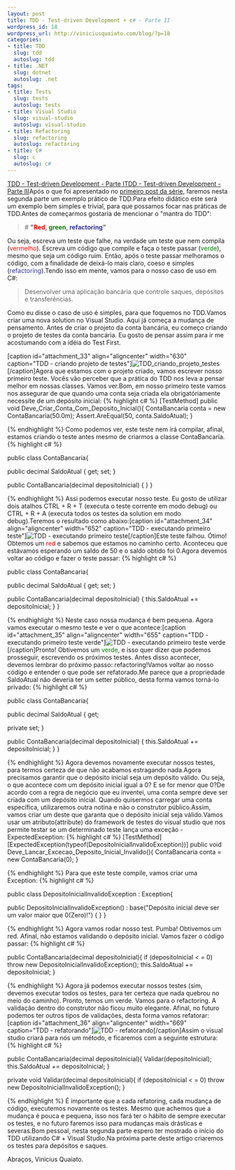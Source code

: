 ```yaml
--- 
layout: post
title: TDD - Test-driven Development + c# - Parte II
wordpress_id: 18
wordpress_url: http://viniciusquaiato.com/blog/?p=18
categories: 
- title: TDD
  slug: tdd
  autoslug: tdd
- title: .NET
  slug: dotnet
  autoslug: .net
tags: 
- title: Tests
  slug: tests
  autoslug: tests
- title: Visual Studio
  slug: visual-studio
  autoslug: visual-studio
- title: Refactoring
  slug: refactoring
  autoslug: refactoring
- title: C#
  slug: c
  autoslug: c#
---
```

[TDD - Test-driven Development - Parte I](http://viniciusquaiato.com/blog/tdd-test-driven-development-c/)[TDD - Test-driven Development - Parte III](http://viniciusquaiato.com/blog/tdd-test-drive…nt-c-parte-iii/)Após o que foi apresentado no [primeiro post da série](http://viniciusquaiato.com/blog/tdd-test-driven-development-c/), faremos nesta segunda parte um exemplo prático de TDD.Para efeito didático este será um exemplo bem simples e trivial, para que possamos focar nas práticas de TDD.Antes de começarmos gostaria de mencionar o "mantra do TDD":<blockquote># **"<span style="color: #ff0000;
    ">Red</span>, <span style="color: #008000;
    ">green</span>, <span style="color: #333399;
    ">refactoring</span>"**
</blockquote>Ou seja, escreva um teste que falhe, na verdade um teste que nem compila (<span style="color: #ff0000;
    ">vermelho</span>). Escreva um código que compile e faça o teste passar (<span style="color: #008000;
    ">verde</span>), mesmo que seja um código ruim. Então, após o teste passar melhoramos o código, com a finalidade de deixá-lo mais claro, coeso e simples (<span style="color: #333399;
    ">refactoring</span>).Tendo isso em mente, vamos para o nosso caso de uso em C#:<blockquote>Desenvolver uma aplicação bancária que controle saques, depósitos e transferências.</blockquote>Como eu disse o caso de uso é simples, para que foquemos no TDD.Vamos criar uma nova solution no Visual Studio. Aqui já começa a mudança de pensamento. Antes de criar o projeto da conta bancária, eu começo criando o projeto de testes da conta bancária. Eu gosto de pensar assim para ir me acostumando com a idéia do Test First.

[caption id="attachment_33" align="aligncenter" width="630" caption="TDD - criando projeto de testes"]![TDD_criando_projeto_testes](http://viniciusquaiato.com/blog/wp-content/uploads/2009/10/TDD_criando_projeto_testes.jpg "TDD - criando projeto de testes")[/caption]Agora que estamos com o projeto criado, vamos escrever nosso primeiro teste. Vocês vão perceber que a prática do TDD nos leva a pensar melhor em nossas classes. Vamos ver.Bom, em nosso primeiro teste vamos nos assegurar de que quando uma conta seja criada ela obrigatóriamente necessite de um depósito inicial:
{% highlight c# %}
[TestMethod]
public void Deve_Criar_Conta_Com_Deposito_Inicial(){    ContaBancaria conta = new ContaBancaria(50.0m);
    Assert.AreEqual(50, conta.SaldoAtual);
    }

{% endhighlight %}
Como podemos ver, este teste nem irá compilar, afinal, estamos criando o teste antes mesmo de criarmos a classe ContaBancaria.
{% highlight c# %}

public class ContaBancaria{    

public decimal SaldoAtual { get;
    set;
    }
    
public ContaBancaria(decimal depositoInicial) { }
}

{% endhighlight %}
Assi podemos executar nosso teste. Eu gosto de utilizar dois atalhos CTRL + R + T (executa o teste corrente em modo debug) ou CTRL + R + A (executa todos os testes da solution em modo debug).Teremos o resultado como abaixo:[caption id="attachment_34" align="aligncenter" width="652" caption="TDD - executando primeiro teste"]![TDD - executando primeiro teste](http://viniciusquaiato.com/blog/wp-content/uploads/2009/10/TDD_executando_primeiro_teste.jpg "TDD - executando primeiro teste")[/caption]Este teste falhou. Ótimo! Obtemos um <span style="color: #ff0000;
    ">red</span> e sabemos que estamos no caminho certo. Aconteceu que estávamos esperando um saldo de 50 e o saldo obtido foi 0.Agora devemos voltar ao código e fazer o teste passar:
{% highlight c# %}

public class ContaBancaria{    

public decimal SaldoAtual { get;
    set;
    }
    
public ContaBancaria(decimal depositoInicial)    {        this.SaldoAtual += depositoInicial;
    }
}

{% endhighlight %}
Neste caso nossa mudança é bem pequena. Agora vamos executar o mesmo teste e ver o que acontece:[caption id="attachment_35" align="aligncenter" width="655" caption="TDD - executando primeiro teste verde"]![TDD - executando primeiro teste verde](http://viniciusquaiato.com/blog/wp-content/uploads/2009/10/TDD_executando_primeiro_teste_verde.jpg "TDD - executando primeiro teste verde")[/caption]Pronto! Obtivemos um <span style="color: #008000;
    ">verde</span>, e isso quer dizer que podemos prosseguir, escrevendo os próximos testes. Antes disso acontecer, devemos lembrar do próximo passo: refactoring!Vamos voltar ao nosso código e entender o que pode ser refatorado.Me parece que a propriedade SaldoAtual não deveria ter um setter público, desta forma vamos torná-lo privado:
{% highlight c# %}

public class ContaBancaria{    

public decimal SaldoAtual { get;
    
private set;
    }
    
public ContaBancaria(decimal depositoInicial)    {        this.SaldoAtual += depositoInicial;
    }
}

{% endhighlight %}
Agora devemos novamente executar nossos testes, para termos certeza de que não acabamos estragando nada.Agora precisamos garantir que o depósito inicial seja um depósito válido. Ou seja, o que acontece com um depósito inicial igual a 0? E se for menor que 0?De acordo com a regra de negócio que eu inventei, uma conta sempre deve ser criada com um depósito inicial. Quando quisermos carregar uma conta específica, utilizaremos outra notina e não o construtor público.Assim, vamos criar um deste que garanta que o depósito inicial seja válido.Vamos usar um atributo(attribute) do framework de testes do visual studio que nos permite testar se um determinado teste lança uma exceção - ExpectedException:
{% highlight c# %}
[TestMethod][ExpectedException(typeof(DepositoInicialInvalidoException))]
public void Deve_Lancar_Excecao_Deposito_Inicial_Invalido(){    ContaBancaria conta = new ContaBancaria(0);
    }

{% endhighlight %}
Para que este teste compile, vamos criar uma Exception:
{% highlight c# %}

public class DepositoInicialInvalidoException : Exception{    

public DepositoInicialInvalidoException()        : base("Depósito inicial deve ser um valor maior que 0(Zero)!") { }
}

{% endhighlight %}
Agora vamos rodar nosso test. Pumba! Obtivemos um red. Afinal, não estamos validando o depósito inicial. Vamos fazer o código passar:
{% highlight c# %}

public ContaBancaria(decimal depositoInicial){    if (depositoInicial &lt;
    = 0)        throw new DepositoInicialInvalidoException();
    this.SaldoAtual += depositoInicial;
    }

{% endhighlight %}
Agora já podemos executar nossos testes (sim, devemos executar todos os testes, para ter certeza que nada quebrou no meio do caminho). Pronto, temos um verde. Vamos para o refactoring. A validação dentro do construtor não ficou muito elegante. Afinal, no futuro podemos ter outros tipos de validações, desta forma vamos refatorar:[caption id="attachment_36" align="aligncenter" width="669" caption="TDD - refatorando"]![TDD - refatorando](http://viniciusquaiato.com/blog/wp-content/uploads/2009/10/TDD_refatorando.jpg "TDD - refatorando")[/caption]Assim o visual studio criará para nós um método, e ficaremos com a seguinte estrutura:
{% highlight c# %}

public ContaBancaria(decimal depositoInicial){    Validar(depositoInicial);
    this.SaldoAtual += depositoInicial;
    }


private void Validar(decimal depositoInicial){    if (depositoInicial &lt;
    = 0)        throw new DepositoInicialInvalidoException();
    }

{% endhighlight %}
É importante que a cada refatoring, cada mudança de código, executemos novamente os testes. Mesmo que achemos que a mudança é pouca e pequena, isso nos fará ter o hábito de sempre executar os testes, e no futuro faremos isso para mudanças mais drásticas e severas.Bom pessoal, nesta segunda parte espero ter mostrado o início do TDD utilizando C# + Visual Studio.Na próxima parte deste artigo criaremos os testes para depósitos e saques.

Abraços,
Vinicius Quaiato.
